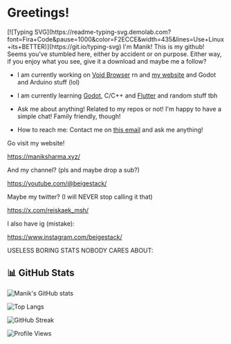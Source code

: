 <h1>Greetings!</h1>
[![Typing SVG](https://readme-typing-svg.demolab.com?font=Fira+Code&pause=1000&color=F2ECCE&width=435&lines=Use+Linux+its+BETTER)](https://git.io/typing-svg)
I'm Manik! This is my github! Seems you've stumbled here, either by accident or on purpose.
Either way, if you enjoy what you see, give it a download and maybe me a follow?

- I am currently working on <a href="https://github.com/beigestack/voidbrowser">Void Browser</a> rn and <a href="https://maniksharma.xyz">my website</a> and Godot and Arduino stuff (lol)

-  I am currently learning <a href="https://godotengine.org/">Godot</a>, C/C++ and <a href="https://flutter.dev/">Flutter</a> and random stuff tbh

-  Ask me about anything! Related to my repos or not! I'm happy to have a simple chat! Family friendly, though!

-  How to reach me: Contact me on <a href="mailto:m4.sh@tuta.io">this email</a> and ask me anything!

Go visit my website! 

https://maniksharma.xyz/

And my channel? (pls and maybe drop a sub?)

https://youtube.com/@beigestack/

Maybe my twitter? (I will NEVER stop calling it that)

https://x.com/reiskaek_msh/

I also have ig (mistake):

https://www.instagram.com/beigestack/

USELESS BORING STATS NOBODY CARES ABOUT:

## 📊 GitHub Stats
![Manik's GitHub stats](https://github-readme-stats.vercel.app/api?username=beigestack&show_icons=true&theme=gruvbox)

![Top Langs](https://github-readme-stats.vercel.app/api/top-langs/?username=beigestack&layout=compact&theme=gruvbox)

![GitHub Streak](https://streak-stats.demolab.com/?user=beigestack&theme=gruvbox)

![Profile Views](https://komarev.com/ghpvc/?username=beigestack&color=blueviolet)
